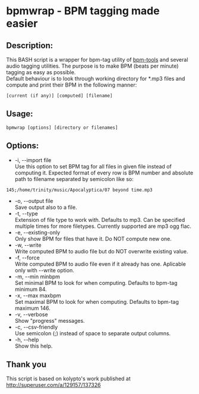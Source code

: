 bpmwrap - BPM tagging made easier
=======

## Description:   
This BASH script is a wrapper for bpm-tag utility of [bpm-tools](http://www.pogo.org.uk/~mark/bpm-tools/) and several audio tagging utilities. The purpose is to make BPM (beats per minute) tagging as easy as possible.  
Default behaviour is to look through working directory for *.mp3 files and compute and print their BPM in the following manner:  
```
[current (if any)] [computed] [filename]
```

## Usage:
```
bpmwrap [options] [directory or filenames]
```

## Options:
- -i, --import file  
	Use this option to set BPM tag for all files in given file instead of computing it. Expected format of every row is BPM number and absolute path to filename separated by semicolon like so:
```
145;/home/trinity/music/Apocalyptica/07 beyond time.mp3
```
- -o, --output file  
	Save output also to a file.
- -t, --type  
	Extension of file type to work with. Defaults to mp3. Can be specified multiple times for more filetypes. Currently supported are mp3 ogg flac.
- -e, --existing-only  
	Only show BPM for files that have it. Do NOT compute new one.
- -w, --write  
	Write computed BPM to audio file but do NOT overwrite existing value.
- -f, --force  
	Write computed BPM to audio file even if it already has one. Aplicable only with --write option.
- -m, --min minbpm  
	Set minimal BPM to look for when computing. Defaults to bpm-tag minimum 84.
- -x, --max maxbpm  
	Set maximal BPM to look for when computing. Defaults to bpm-tag maximum 146.
- -v, --verbose  
	Show "progress" messages.
- -c, --csv-friendly  
	Use semicolon (;) instead of space to separate output columns.
- -h, --help  
	Show this help.


## Thank you
This script is based on kolypto's work published at http://superuser.com/a/129157/137326
